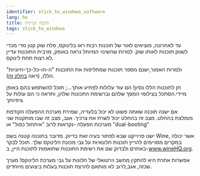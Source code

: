 ```yaml
---
identifier: stick_to_windows_software
lang: he
title: תוכנה קניינית
tags: stick_to_windows
---
```


 עד לאחרונה, מוציאים לאור של תוכנות רבות ראו בלינוקס, פלח שוק קטן מדי מכדי לשווק תוכנות לאותו שוק.
למרות שהשינוי המיוחל נראה באופק, מרבית התוכנות עדיין לא רצות תחת לינוקס.  

ולמרות האמור,ישנם מספר תוכנות שמחליפות את התוכנות "ה-הו-כל-כך-חיוניות" הללו, 
(ראה <a href="/items/warez/index_he.php?lang=he">בחלק זה</a>).

 תן לתוכנות הללו נסיון! הם עוד עלולות לפתיע אותך...; תוכל להשתמש בהם באופן מיידי.הסתכל בצילומי המסך שלהם וברשימת התכונות שלהן, ותראה כי הם עולות על ציפיותך.

אם ישנה תוכנה שאתה פשוט לא יכול בלעדיה, שמירת מערכת ההפעלה הקודמת מומלצת בהחלט. מצב זה בהחלט יכול לשרת את צרכיך. 
אגב, מצב זה שבו מותקנות שני מערכות הפעלה -נקראות לרוב "איתחול כפול" או "dual-booting"


ישנו פרוייקט שבא לפתור בעיה זאת בדיוק.
מדובר בתוכנה קטנה בשם Wine, אשר יכולה במקרים מסויימים להריץ תוכנות חלונאיות על גבי מכונת הלינוקס שלך.
תוכל לבקר באתרם ולבדוק שם את רשימת התוכנות שתואמות לתוכנת היין, ב-<a href="http://www.winehq.org">www.wineHQ.org</a>.

אפשרות אחרת היא להתקין מחשב וירטואלי של חלונות על גבי מערכת הלינוקס! מערך שכזה, אגב,לרוב לא מותאם להרצת תוכנות בעלות ביצועים מיוחדים.

